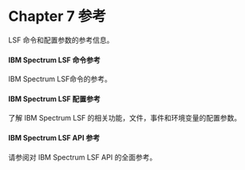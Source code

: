 # Chapter 7 参考

LSF 命令和配置参数的参考信息。

#### IBM Spectrum LSF 命令参考

IBM Spectrum LSF命令的参考。

#### IBM Spectrum LSF 配置参考

了解 IBM Spectrum LSF 的相关功能，文件，事件和环境变量的配置参数。

#### IBM Spectrum LSF API 参考

请参阅对 IBM Spectrum LSF API 的全面参考。

